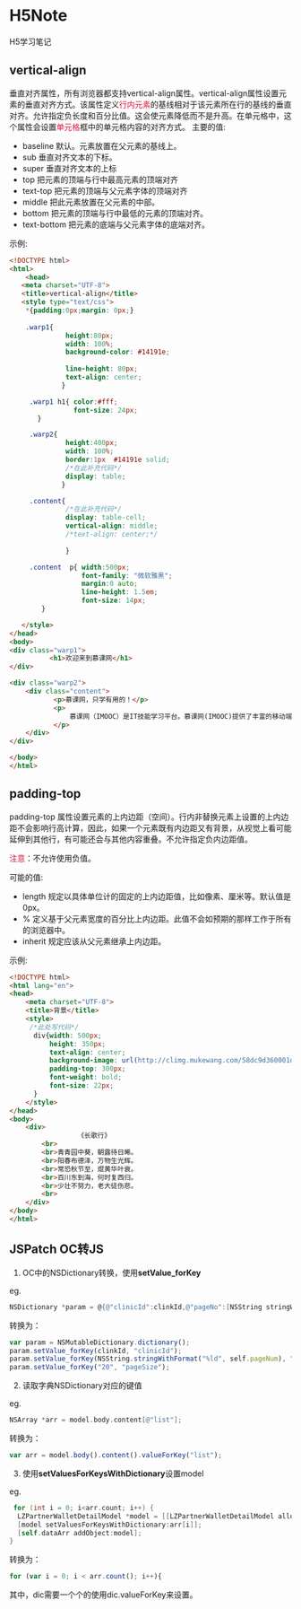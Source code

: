 # H5Note
H5学习笔记

## vertical-align
垂直对齐属性，所有浏览器都支持vertical-align属性。vertical-align属性设置元素的垂直对齐方式。该属性定义<font color="#DC143C">行内元素</font>的基线相对于该元素所在行的基线的垂直对齐。允许指定负长度和百分比值。这会使元素降低而不是升高。在单元格中，这个属性会设置<font color="#DC143C">单元格</font>框中的单元格内容的对齐方式。
主要的值:

* baseline  默认。元素放置在父元素的基线上。
* sub       垂直对齐文本的下标。
* super     垂直对齐文本的上标
* top       把元素的顶端与行中最高元素的顶端对齐
* text-top  把元素的顶端与父元素字体的顶端对齐
* middle    把此元素放置在父元素的中部。
* bottom    把元素的顶端与行中最低的元素的顶端对齐。
* text-bottom  把元素的底端与父元素字体的底端对齐。

示例:

```html
<!DOCTYPE html>
<html>
    <head>
   <meta charset="UTF-8">
   <title>vertical-align</title>
   <style type="text/css">
    *{padding:0px;margin: 0px;}
   
    .warp1{    
              height:80px;
              width: 100%;
              background-color: #14191e;              
              
              line-height: 80px;
              text-align: center;
             }

     .warp1 h1{ color:#fff;
                font-size: 24px;
       }

     .warp2{
              height:400px;
              width: 100%;
              border:1px  #14191e solid;
              /*在此补充代码*/  
              display: table;
             }

     .content{    
              /*在此补充代码*/
              display: table-cell;
              vertical-align: middle;  
              /*text-align: center;*/
              
              }

     .content  p{ width:500px;
                  font-family: "微软雅黑";
                  margin:0 auto;
                  line-height: 1.5em;
                  font-size: 14px;
        }   

   </style>
</head>
<body>
<div class="warp1">
          <h1>欢迎来到慕课网</h1>      
</div>

<div class="warp2">
    <div class="content">
           <p>慕课网，只学有用的！</p>
           <p>
               慕课网（IMOOC）是IT技能学习平台。慕课网(IMOOC)提供了丰富的移动端开发、php开发、web前端、android开发以及html5等视频教程资源公开课。并且富有交互性及趣味性，你还可以和朋友一起编程。
           </p>
    </div>
</div>    

</body>
</html>
```

## padding-top
padding-top 属性设置元素的上内边距（空间）。行内非替换元素上设置的上内边距不会影响行高计算，因此，如果一个元素既有内边距又有背景，从视觉上看可能延伸到其他行，有可能还会与其他内容重叠。不允许指定负内边距值。

<font color="#DC143C">注意</font>：不允许使用负值。

可能的值: 

* length	   规定以具体单位计的固定的上内边距值，比如像素、厘米等。默认值是 0px。
* %	          定义基于父元素宽度的百分比上内边距。此值不会如预期的那样工作于所有的浏览器中。
* inherit	   规定应该从父元素继承上内边距。

示例:

```html
<!DOCTYPE html>
<html lang="en">
<head>
    <meta charset="UTF-8">
    <title>背景</title>
    <style>
     /*此处写代码*/
      div{width: 500px;
          height: 350px;
          text-align: center;
          background-image: url(http://climg.mukewang.com/58dc9d360001d65806500650.jpg);
          padding-top: 300px;
          font-weight: bold;
          font-size: 22px;
      }
    </style>
</head>
<body>
    <div>
                 《长歌行》
        <br>
        <br>青青园中葵，朝露待日晞。
        <br>阳春布德泽，万物生光辉。
        <br>常恐秋节至，焜黄华叶衰。
        <br>百川东到海，何时复西归。
        <br>少壮不努力，老大徒伤悲。
        <br>
    </div>
</body>
</html>

```

## JSPatch OC转JS

1. OC中的NSDictionary转换，使用**setValue_forKey**

eg. 

```objectivec
NSDictionary *param = @{@"clinicId":clinkId,@"pageNo":[NSString stringWithFormat:@"%ld",self.pageNum],@"pageSize":@"20"};
```
转换为：

```js
var param = NSMutableDictionary.dictionary();
param.setValue_forKey(clinkId, "clinicId");
param.setValue_forKey(NSString.stringWithFormat("%ld", self.pageNum), "pageNo");
param.setValue_forKey("20", "pageSize");
```

2. 读取字典NSDictionary对应的键值

eg.

```objectivec
NSArray *arr = model.body.content[@"list"];
```

转换为：

```js
var arr = model.body().content().valueForKey("list");
```

3. 使用**setValuesForKeysWithDictionary**设置model

eg.

```objectivec
 for (int i = 0; i<arr.count; i++) {
  LZPartnerWalletDetailModel *model = [[LZPartnerWalletDetailModel alloc]init];
  [model setValuesForKeysWithDictionary:arr[i]];
  [self.dataArr addObject:model];
}
```

转换为：

```js
for (var i = 0; i < arr.count(); i++){                                                                                                                                                    var model = LZPartnerWalletDetailModel.alloc().init();                                                                                  var dic = arr.objectAtIndex(i);                                                                 model.setAmount(dic.valueForKey("amount"));                                         model.setContent(dic.valueForKey("content"));                                                                 model.setCreatetime(dic.valueForKey("createtime"));                                                                    model.setStatus(dic.valueForKey("status"));                                                            model.setReason(dic.valueForKey("reason"));                                                                                   self.dataArr().addObject(model);                                                                                                                                                 }
```

其中，dic需要一个个的使用dic.valueForKey来设置。